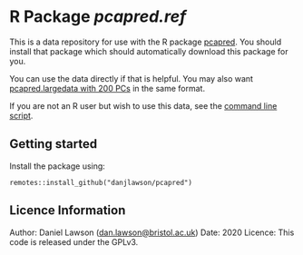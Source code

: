 # R Package *pcapred.ref*

This is a data repository for use with the R package [pcapred](https://github.com/danjlawson/pcapred). You should install that package which should automatically download this package for you.

You can use the data directly if that is helpful. You may also want [pcapred.largedata with 200 PCs](https://github.com/danjlawson/pcapred.largedata) in the same format.

If you are not an R user but wish to use this data, see the [command line script](https://github.com/danjlawson/pcapred-script).

## Getting started

Install the package using:

```{r}
remotes::install_github("danjlawson/pcapred")
```

## Licence Information

Author: Daniel Lawson (dan.lawson@bristol.ac.uk)
Date: 2020
Licence: This code is released under the GPLv3.
